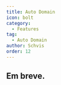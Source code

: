 ```yaml
---
title: Auto Domain
icon: bolt
category:
  - Features
tag:
  - Auto Domain
author: Schvis
order: 12
---
```


## Em breve.
